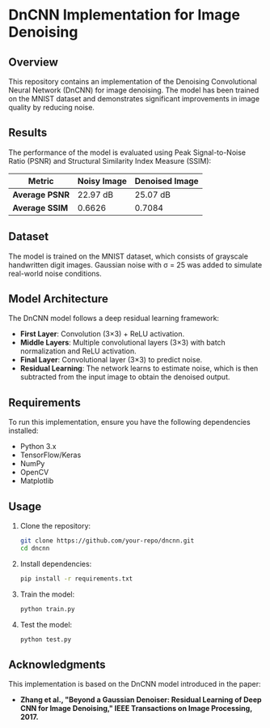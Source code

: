 # DnCNN Implementation for Image Denoising

## Overview
This repository contains an implementation of the Denoising Convolutional Neural Network (DnCNN) for image denoising. The model has been trained on the MNIST dataset and demonstrates significant improvements in image quality by reducing noise.

## Results
The performance of the model is evaluated using Peak Signal-to-Noise Ratio (PSNR) and Structural Similarity Index Measure (SSIM):

| Metric           | Noisy Image | Denoised Image |
|-----------------|------------|---------------|
| **Average PSNR** | 22.97 dB   | 25.07 dB      |
| **Average SSIM** | 0.6626     | 0.7084        |

## Dataset
The model is trained on the MNIST dataset, which consists of grayscale handwritten digit images. Gaussian noise with σ = 25 was added to simulate real-world noise conditions.

## Model Architecture
The DnCNN model follows a deep residual learning framework:

- **First Layer**: Convolution (3×3) + ReLU activation.
- **Middle Layers**: Multiple convolutional layers (3×3) with batch normalization and ReLU activation.
- **Final Layer**: Convolutional layer (3×3) to predict noise.
- **Residual Learning**: The network learns to estimate noise, which is then subtracted from the input image to obtain the denoised output.

## Requirements
To run this implementation, ensure you have the following dependencies installed:

- Python 3.x
- TensorFlow/Keras
- NumPy
- OpenCV
- Matplotlib

## Usage
1. Clone the repository:
   ```bash
   git clone https://github.com/your-repo/dncnn.git
   cd dncnn
   ```

2. Install dependencies:
   ```bash
   pip install -r requirements.txt
   ```

3. Train the model:
   ```bash
   python train.py
   ```

4. Test the model:
   ```bash
   python test.py
   ```

## Acknowledgments
This implementation is based on the DnCNN model introduced in the paper:

- **Zhang et al., "Beyond a Gaussian Denoiser: Residual Learning of Deep CNN for Image Denoising," IEEE Transactions on Image Processing, 2017.**



